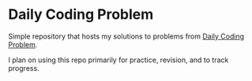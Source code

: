 # Daily Coding Problem
Simple repository that hosts my solutions to problems from [Daily Coding Problem](https://www.dailycodingproblem.com/).

I plan on using this repo primarily for practice, revision, and to track progress.
